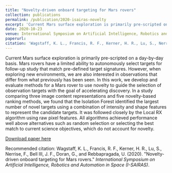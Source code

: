 ```yaml
---
title: "Novelty-driven onboard targeting for Mars rovers"
collection: publications
permalink: /publication/2020-isairas-novelty
excerpt: 'Current Mars surface exploration is primarily pre-scripted on a day-by-day basis. Mars rovers have a limited ability to autonomously select targets for follow-up study that match pre-defined target signatures. However, when exploring new environments, we are also interested in observations that differ from what previously has been seen. In this work, we develop and evaluate methods for a Mars rover to use novelty to guide the selection of observation targets with the goal of accelerating discovery. In a study comparing three image content representations and five novelty-based ranking methods, we found that the Isolation Forest identified the largest number of novel targets using a combination of intensity and shape features to represent the candidate targets. It was followed closely by the Local RX algorithm using raw pixel features. All algorithms achieved performance well above alternatives such as random selection or selecting the best match to current science objectives, which do not account for novelty.'
date: 2020-10-23
venue: International Symposium on Artificial Intelligence, Robotics and Automation in Space (I-SAIRAS)
paperurl: 
citation: 'Wagstaff, K. L., Francis, R. F., Kerner, H. R., Lu, S., Nerrise, F., Bell III, J. F., Doran, G., and Rebbapragada, U. (2020). &quot;Novelty-driven onboard targeting for Mars rovers.&quot; <i>International Symposium on Artificial Intelligence, Robotics and Automation in Space (I-SAIRAS)</i>.'
---
```

Current Mars surface exploration is primarily pre-scripted on a day-by-day basis. Mars rovers have a limited ability to autonomously select targets for follow-up study that match pre-defined target signatures. However, when exploring new environments, we are also interested in observations that differ from what previously has been seen. In this work, we develop and evaluate methods for a Mars rover to use novelty to guide the selection of observation targets with the goal of accelerating discovery. In a study comparing three image content representations and five novelty-based ranking methods, we found that the Isolation Forest identified the largest number of novel targets using a combination of intensity and shape features to represent the candidate targets. It was followed closely by the Local RX algorithm using raw pixel features. All algorithms achieved performance well above alternatives such as random selection or selecting the best match to current science objectives, which do not account for novelty.

[Download paper here](https://gabrieltseng.github.io/assets/pubs/kenya_crop_mapping.pdf)

Recommended citation: Wagstaff, K. L., Francis, R. F., Kerner, H. R., Lu, S., Nerrise, F., Bell III, J. F., Doran, G., and Rebbapragada, U. (2020). &quot;Novelty-driven onboard targeting for Mars rovers.&quot; <i>International Symposium on Artificial Intelligence, Robotics and Automation in Space (I-SAIRAS)</i>.